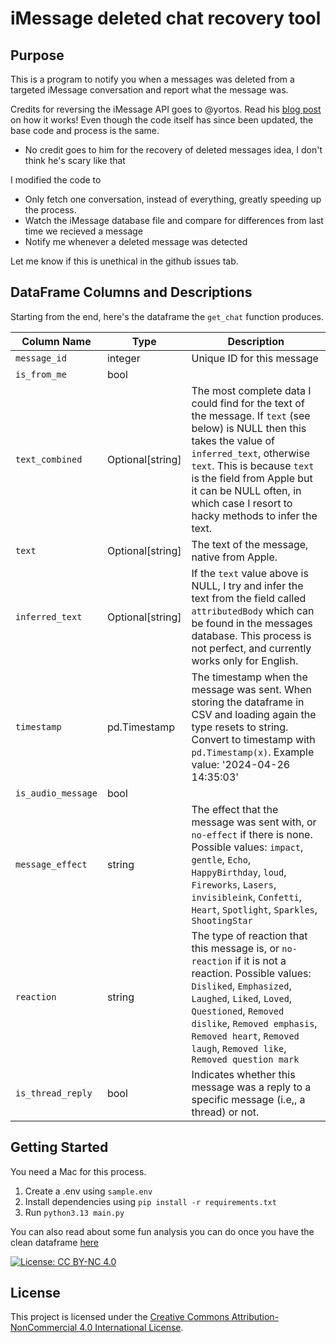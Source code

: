 # iMessage deleted chat recovery tool
## Purpose
This is a program to notify you when a messages was deleted from a targeted iMessage conversation and report what the message was.  

Credits for reversing the iMessage API goes to @yortos. Read his [blog post](https://medium.com/@yaskalidis/heres-how-you-can-access-your-entire-imessage-history-on-your-mac-f8878276c6e9) on how it works! Even though the code itself has since been updated, the base code and process is the same.  
* No credit goes to him for the recovery of deleted messages idea, I don't think he's scary like that  

I modified the code to 
* Only fetch one conversation, instead of everything, greatly speeding up the process. 
* Watch the iMessage database file and compare for differences from last time we recieved a message
* Notify me whenever a deleted message was detected

Let me know if this is unethical in the github issues tab.

## DataFrame Columns and Descriptions
Starting from the end, here's the dataframe the `get_chat` function produces. 


| Column Name               | Type         | Description                                            |
|---------------------------|--------------|--------------------------------------------------------|
| `message_id`              | integer  |   Unique ID for this message       |
| `is_from_me`              | bool  | |
| `text_combined`           | Optional[string]  | The most complete data I could find for the text of the message. If `text` (see below) is NULL then this takes the value of `inferred_text`, otherwise `text`. This is because `text` is the field from Apple but it can be NULL often, in which case I resort to hacky methods to infer the text. |
| `text`                    | Optional[string]  | The text of the message, native from Apple.            |
| `inferred_text`           | Optional[string]  | If the `text` value above is NULL, I try and infer the text from the field called `attributedBody` which can be found in the messages database. This process is not perfect, and currently works only for English.    |
| `timestamp`               | pd.Timestamp  | The timestamp when the message was sent. When storing the dataframe in CSV and loading again the type resets to string. Convert to timestamp with `pd.Timestamp(x)`. Example value: '2024-04-26 14:35:03'|
| `is_audio_message`        | bool  | |
| `message_effect`          | string  | The effect that the message was sent with, or `no-effect` if there is none. Possible values: `impact`, `gentle`, `Echo`, `HappyBirthday`, `loud`, `Fireworks`, `Lasers`, `invisibleink`, `Confetti`, `Heart`, `Spotlight`, `Sparkles`, `ShootingStar` |
| `reaction`                | string  |  The type of reaction that this message is, or `no-reaction` if it is not a reaction. Possible values: `Disliked`, `Emphasized`, `Laughed`, `Liked`, `Loved`, `Questioned`, `Removed dislike`, `Removed emphasis`, `Removed heart`, `Removed laugh`, `Removed like`, `Removed question mark`       |
| `is_thread_reply`         | bool  | Indicates whether this message was a reply to a specific message (i.e,, a thread) or not. |


## Getting Started
You need a Mac for this process.

1. Create a .env using `sample.env`
2. Install dependencies using `pip install -r requirements.txt`
3. Run `python3.13 main.py`


You can also read about some fun analysis you can do once you have the clean dataframe [here](https://medium.com/@yaskalidis/fun-things-you-can-learn-about-yourself-and-from-your-messages-5101631a8e20)


[![License: CC BY-NC 4.0](https://img.shields.io/badge/License-CC%20BY--NC%204.0-lightgrey.svg)](https://creativecommons.org/licenses/by-nc/4.0/)
## License

This project is licensed under the [Creative Commons Attribution-NonCommercial 4.0 International License](https://creativecommons.org/licenses/by-nc/4.0/).
